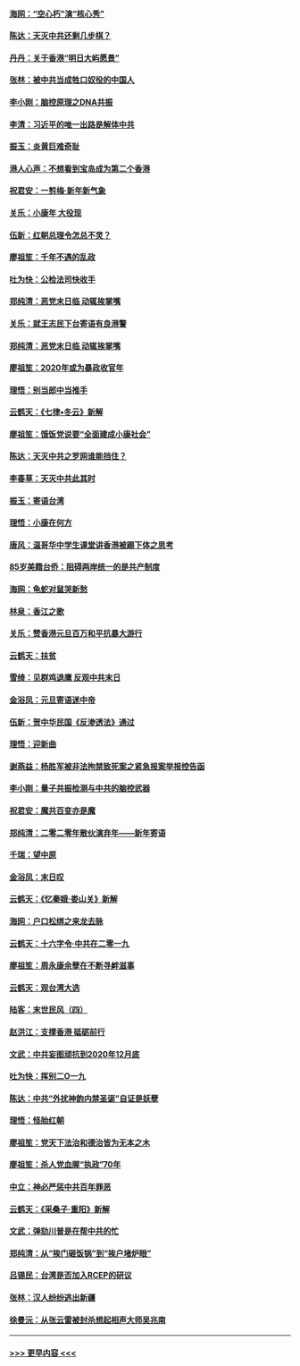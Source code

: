 #### [海网：“空心朽”演“核心秀”](../pages/nsc993/n11783874.md?t=01111855) 
#### [陈达：天灭中共还剩几步棋？](../pages/nsc993/n11783719.md?t=01111855) 
#### [丹丹：关于香港“明日大屿愿景”](../pages/nsc993/n11783273.md?t=01111855) 
#### [张林：被中共当成牲口奴役的中国人](../pages/nsc993/n11782397.md?t=01111855) 
#### [李小刚：脑控原理之DNA共振](../pages/nsc993/n11780962.md?t=01111855) 
#### [李清：习近平的唯一出路是解体中共](../pages/nsc993/n11780866.md?t=01111855) 
#### [振玉：炎黄巨难奇耻](../pages/nsc993/n11779632.md?t=01111855) 
#### [港人心声：不想看到宝岛成为第二个香港](../pages/nsc993/n11778817.md?t=01111855) 
#### [祝君安：一剪梅‧新年新气象](../pages/nsc993/n11776340.md?t=01111855) 
#### [关乐：小康年 大役现](../pages/nsc993/n11774213.md?t=01111855) 
#### [伍新：红朝总理令怎总不灵？](../pages/nsc993/n11770813.md?t=01111855) 
#### [廖祖笙：千年不遇的乱政](../pages/nsc993/n11770373.md?t=01111855) 
#### [吐为快：公检法司快收手](../pages/nsc993/n11770359.md?t=01111855) 
#### [郑纯清：恶党末日临 动辄挨掌嘴](../pages/nsc993/n11769912.md?t=01111855) 
#### [关乐：就王志民下台寄语有良港警](../pages/nsc993/n11769903.md?t=01111855) 
#### [郑纯清：恶党末日临 动辄挨掌嘴](../pages/nsc993/n11769356.md?t=01111855) 
#### [廖祖笙：2020年或为暴政收官年](../pages/nsc993/n11768216.md?t=01111855) 
#### [理悟：别当郎中当推手](../pages/nsc993/n11768243.md?t=01111855) 
#### [云鹤天：《七律▪冬云》新解](../pages/nsc993/n11768204.md?t=01111855) 
#### [廖祖笙：饿饭党说要“全面建成小康社会”](../pages/nsc993/n11767482.md?t=01111855) 
#### [陈达：天灭中共之罗网谁能挡住？](../pages/nsc993/n11767465.md?t=01111855) 
#### [李春草：天灭中共此其时](../pages/nsc993/n11767452.md?t=01111855) 
#### [振玉：寄语台湾](../pages/nsc993/n11767432.md?t=01111855) 
#### [理悟：小康在何方](../pages/nsc993/n11767394.md?t=01111855) 
#### [唐风：温哥华中学生课堂讲香港被踢下体之思考](../pages/nsc993/n11766848.md?t=01111855) 
#### [85岁美籍台侨：阻碍两岸统一的是共产制度](../pages/nsc993/n11765043.md?t=01111855) 
#### [海网：龟蛇对鼠哭新愁](../pages/nsc993/n11764895.md?t=01111855) 
#### [林泉：香江之歌](../pages/nsc993/n11764415.md?t=01111855) 
#### [关乐：赞香港元旦百万和平抗暴大游行](../pages/nsc993/n11764382.md?t=01111855) 
#### [云鹤天：扶贫](../pages/nsc993/n11764245.md?t=01111855) 
#### [雪绮：见群鸡退鹰  反观中共末日](../pages/nsc993/n11762112.md?t=01111855) 
#### [金浴凤：元旦寄语迷中帝](../pages/nsc993/n11761788.md?t=01111855) 
#### [伍新：贺中华民国《反渗透法》通过](../pages/nsc993/n11761994.md?t=01111855) 
#### [理悟：迎新曲](../pages/nsc993/n11761152.md?t=01111855) 
#### [谢燕益：杨胜军被非法拘禁致死案之紧急报案举报控告函](../pages/nsc993/n11756134.md?t=01111855) 
#### [李小刚：量子共振检测与中共的脑控武器](../pages/nsc993/n11754518.md?t=01111855) 
#### [祝君安：魔共百变亦是魔](../pages/nsc993/n11754469.md?t=01111855) 
#### [郑纯清：二零二零年散伙演弃年——新年寄语](../pages/nsc993/n11754195.md?t=01111855) 
#### [千瑞：望中原](../pages/nsc993/n11754159.md?t=01111855) 
#### [金浴凤：末日叹](../pages/nsc993/n11752359.md?t=01111855) 
#### [云鹤天：《忆秦娥‧娄山关》新解](../pages/nsc993/n11752348.md?t=01111855) 
#### [海网：户口松绑之来龙去脉](../pages/nsc993/n11752328.md?t=01111855) 
#### [云鹤天：十六字令‧中共在二零一九](../pages/nsc993/n11752305.md?t=01111855) 
#### [廖祖笙：周永康余孽在不断寻衅滋事](../pages/nsc993/n11751013.md?t=01111855) 
#### [云鹤天：观台湾大选](../pages/nsc993/n11751007.md?t=01111855) 
#### [陆客：末世民风（四）](../pages/nsc993/n11749203.md?t=01111855) 
#### [赵洪江：支撑香港 砥砺前行](../pages/nsc993/n11748482.md?t=01111855) 
#### [文武：中共妄图顽抗到2020年12月底](../pages/nsc993/n11748446.md?t=01111855) 
#### [吐为快：挥别二O一九](../pages/nsc993/n11748411.md?t=01111855) 
#### [陈达：中共“外扰神韵内禁圣诞”自证是妖孽](../pages/nsc993/n11748226.md?t=01111855) 
#### [理悟：怪胎红朝](../pages/nsc993/n11748206.md?t=01111855) 
#### [廖祖笙：党天下法治和德治皆为无本之木](../pages/nsc993/n11748135.md?t=01111855) 
#### [廖祖笙：杀人党血腥“执政”70年](../pages/nsc993/n11745144.md?t=01111855) 
#### [中立：神必严惩中共百年罪恶](../pages/nsc993/n11744970.md?t=01111855) 
#### [云鹤天：《采桑子‧重阳》新解](../pages/nsc993/n11744948.md?t=01111855) 
#### [文武：弹劾川普是在帮中共的忙](../pages/nsc993/n11744758.md?t=01111855) 
#### [郑纯清：从“挨门砸饭锅”到“挨户堵炉眼”](../pages/nsc993/n11744745.md?t=01111855) 
#### [吕锡民：台湾是否加入RCEP的研议](../pages/nsc993/n11744701.md?t=01111855) 
#### [张林：汉人纷纷逃出新疆](../pages/nsc993/n11743530.md?t=01111855) 
#### [徐曼沅：从张云雷被封杀想起相声大师吴兆南](../pages/nsc993/n11741816.md?t=01111855) 

----
#### [ >>> 更早内容 <<< ](../indexes/nsc993-earlier.md)

